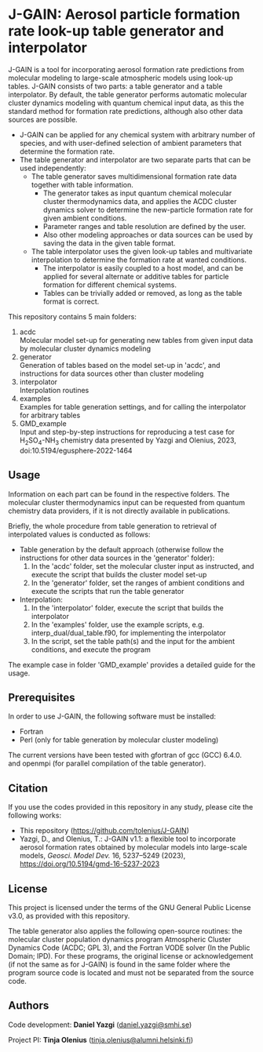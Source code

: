 # J-GAIN: Aerosol particle formation rate look-up table generator and interpolator

J-GAIN is a tool for incorporating aerosol formation rate predictions from molecular modeling to large-scale atmospheric models using look-up tables. J-GAIN consists of two parts: a table generator and a table interpolator. By default, the table generator performs automatic molecular cluster dynamics modeling with quantum chemical input data, as this the standard method for formation rate predictions, although also other data sources are possible.

* J-GAIN can be applied for any chemical system with arbitrary number of species, and with user-defined selection of ambient parameters that determine the formation rate.
* The table generator and interpolator are two separate parts that can be used independently:
    * The table generator saves multidimensional formation rate data together with table information.
        * The generator takes as input quantum chemical molecular cluster thermodynamics data, and applies the ACDC cluster dynamics solver to determine the new-particle formation rate for given ambient conditions.
        * Parameter ranges and table resolution are defined by the user.
        * Also other modeling approaches or data sources can be used by saving the data in the given table format.
    * The table interpolator uses the given look-up tables and multivariate interpolation to determine the formation rate at wanted conditions.
        * The interpolator is easily coupled to a host model, and can be applied for several alternate or additive tables for particle formation for different chemical systems.
        * Tables can be trivially added or removed, as long as the table format is correct.

This repository contains 5 main folders:

1. acdc\
    Molecular model set-up for generating new tables from given input data by molecular cluster dynamics modeling
2. generator\
    Generation of tables based on the model set-up in 'acdc', and instructions for data sources other than cluster modeling
3. interpolator\
    Interpolation routines
4. examples\
    Examples for table generation settings, and for calling the interpolator for arbitrary tables
5. GMD_example\
    Input and step-by-step instructions for reproducing a test case for H<sub>2</sub>SO<sub>4</sub>-NH<sub>3</sub> chemistry data presented by Yazgi and Olenius, 2023, doi:10.5194/egusphere-2022-1464

## Usage

Information on each part can be found in the respective folders. The molecular cluster thermodynamics input can be requested from quantum chemistry data providers, if it is not directly available in publications.

Briefly, the whole procedure from table generation to retrieval of interpolated values is conducted as follows:

* Table generation by the default approach (otherwise follow the instructions for other data sources in the 'generator' folder):
    1. In the 'acdc' folder, set the molecular cluster input as instructed, and execute the script that builds the cluster model set-up
    2. In the 'generator' folder, set the ranges of ambient conditions and execute the scripts that run the table generator
* Interpolation:
    1. In the 'interpolator' folder, execute the script that builds the interpolator
    2. In the 'examples' folder, use the example scripts, e.g. interp_dual/dual_table.f90, for implementing the interpolator
    3. In the script, set the table path(s) and the input for the ambient conditions, and execute the program

The example case in folder 'GMD_example' provides a detailed guide for the usage.

## Prerequisites

In order to use J-GAIN, the following software must be installed:

* Fortran
* Perl (only for table generation by molecular cluster modeling)

The current versions have been tested with gfortran of gcc (GCC) 6.4.0. and openmpi (for parallel compilation of the table generator).

## Citation

If you use the codes provided in this repository in any study, please cite the following works:

* This repository (https://github.com/tolenius/J-GAIN)
* Yazgi, D., and Olenius, T.: J-GAIN v1.1: a flexible tool to incorporate aerosol formation rates obtained by molecular models into large-scale models, *Geosci. Model Dev.* 16, 5237–5249 (2023), https://doi.org/10.5194/gmd-16-5237-2023

## License

This project is licensed under the terms of the GNU General Public License v3.0, as provided with this repository.

The table generator also applies the following open-source routines: the molecular cluster population dynamics program Atmospheric Cluster Dynamics Code (ACDC; GPL 3), and the Fortran VODE solver (In the Public Domain; IPD). For these programs, the original license or acknowledgement (if not the same as for J-GAIN) is found in the same folder where the program source code is located and must not be separated from the source code.

## Authors

Code development: **Daniel Yazgi** (daniel.yazgi@smhi.se)

Project PI: **Tinja Olenius** (tinja.olenius@alumni.helsinki.fi)

